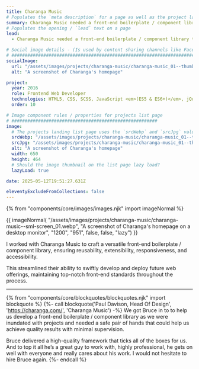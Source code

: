 ```yaml
---
title: Charanga Music
# Populates the `meta description` for a page as well as the project landing page project-specific summary
summary: Charanga Music needed a front-end boilerplate / component library to help with future projects.
# Populates the opening / `lead` text on a page
lead:
  - Charanga Music needed a front-end boilerplate / component library to help with future projects.

# Social image details - (Is used by content sharing channels like Facebook, Twitter, WhatsApp, LinkedIn, RSS readers etc.)
# ##########################################################################################################################
socialImage:
  url: "/assets/images/projects/charanga-music/charanga-music_01--thumbnail.jpg"
  alt: "A screenshot of Charanga's homepage"

project:
  year: 2016
  role: Frontend Web Developer
  technologies: HTML5, CSS, SCSS, JavaScript <em>(ES5 & ES6+)</em>, jQuery, Grunt, Git, Bitbucket
  order: 10

# Image component rules / properties for projects list page
# #######################################################
image:
  # The projects landing list page uses the `srcWebp` and `srcJpg` values
  srcWebp: "/assets/images/projects/charanga-music/charanga-music_01--thumbnail.webp"
  srcJpg: "/assets/images/projects/charanga-music/charanga-music_01--thumbnail.jpg"
  alt: "A screenshot of Charanga's homepage"
  width: 650
  height: 464
  # Should the image thumbnail on the list page lazy load?
  lazyLoad: true

date: 2025-05-12T19:51:27.631Z

eleventyExcludeFromCollections: false
---
```


{% from "components/core/images/images.njk" import imageNormal %}

{{ imageNormal(
  "/assets/images/projects/charanga-music/charanga-music--sml-screen_01.webp",
  "A screenshot of Charanga's homepage on a desktop monitor",
  "1200",
  "951",
  false,
  false,
  "lazy")
}}

I worked with Charanga Music to craft a versatile front-end boilerplate / component library, ensuring reusability, extensibility, responsiveness, and accessibility.

This streamlined their ability to swiftly develop and deploy future web offerings, maintaining top-notch front-end standards throughout the process.

---

{% from "components/core/blockquotes/blockquotes.njk" import blockquote %}
{%- call blockquote('Paul Davison, Head Of Design', 'https://charanga.com/', 'Charanga Music') -%}
  We got Bruce in to to help us develop a front-end boilerplate / component library as we were inundated with projects and needed a safe pair of hands that could help us achieve quality results with minimal supervision.

  Bruce delivered a high-quality framework that ticks all of the boxes for us. And to top it all he’s a great guy to work with, highly professional, he gets on well with everyone and really cares about his work. I would not hesitate to hire Bruce again.
{%- endcall %}
